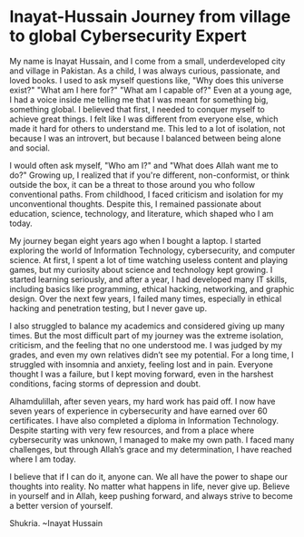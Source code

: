 # Inayat-Hussain Journey from village to global Cybersecurity Expert
My name is Inayat Hussain, and I come from a small, underdeveloped city and village in Pakistan. As a child, I was always curious, passionate, and loved books. I used to ask myself questions like, "Why does this universe exist?" "What am I here for?" "What am I capable of?" Even at a young age, I had a voice inside me telling me that I was meant for something big, something global. I believed that first, I needed to conquer myself to achieve great things. I felt like I was different from everyone else, which made it hard for others to understand me. This led to a lot of isolation, not because I was an introvert, but because I balanced between being alone and social.

I would often ask myself, "Who am I?" and "What does Allah want me to do?" Growing up, I realized that if you're different, non-conformist, or think outside the box, it can be a threat to those around you who follow conventional paths. From childhood, I faced criticism and isolation for my unconventional thoughts. Despite this, I remained passionate about education, science, technology, and literature, which shaped who I am today.

My journey began eight years ago when I bought a laptop. I started exploring the world of Information Technology, cybersecurity, and computer science. At first, I spent a lot of time watching useless content and playing games, but my curiosity about science and technology kept growing. I started learning seriously, and after a year, I had developed many IT skills, including basics like programming, ethical hacking, networking, and graphic design. Over the next few years, I failed many times, especially in ethical hacking and penetration testing, but I never gave up.

I also struggled to balance my academics and considered giving up many times. But the most difficult part of my journey was the extreme isolation, criticism, and the feeling that no one understood me. I was judged by my grades, and even my own relatives didn’t see my potential. For a long time, I struggled with insomnia and anxiety, feeling lost and in pain. Everyone thought I was a failure, but I kept moving forward, even in the harshest conditions, facing storms of depression and doubt.

Alhamdulillah, after seven years, my hard work has paid off. I now have seven years of experience in cybersecurity and have earned over 60 certificates. I have also completed a diploma in Information Technology. Despite starting with very few resources, and from a place where cybersecurity was unknown, I managed to make my own path. I faced many challenges, but through Allah’s grace and my determination, I have reached where I am today.

I believe that if I can do it, anyone can. We all have the power to shape our thoughts into reality. No matter what happens in life, never give up. Believe in yourself and in Allah, keep pushing forward, and always strive to become a better version of yourself.

Shukria.
~Inayat Hussain
